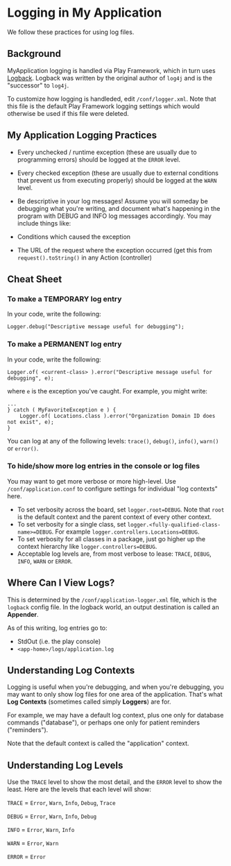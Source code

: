 # Logging in My Application
We follow these practices for using log files.

## Background
MyApplication logging is handled via Play Framework, which in turn uses [Logback](http://logback.qos.ch/).  Logback was written by the original author of ```log4j``` and is the "successor" to ```log4j```.

To customize how logging is handleded, edit ```/conf/logger.xml```.  Note that this file is the default Play Framework logging settings which would otherwise be used if this file were deleted. 

## My Application Logging Practices
- Every unchecked / runtime exception (these are usually due to programming errors) should be logged at the ```ERROR``` level. 
- Every checked exception (these are usually due to external conditions that prevent us from executing properly) should be logged at the ```WARN``` level.

- Be descriptive in your log messages!  Assume you will someday be debugging what you're writing, and document what's happening in the program with DEBUG and INFO log messages accordingly.  You may include things like:
 - Conditions which caused the exception
 - The URL of the request where the exception occurred (get this from ```request().toString()``` in any Action (controller)

## Cheat Sheet

### To make a TEMPORARY log entry
In your code, write the following:

 ```
Logger.debug("Descriptive message useful for debugging");
```

### To make a PERMANENT log entry
In your code, write the following:

 ```
Logger.of( <current-class> ).error("Descriptive message useful for debugging", e);
```
where ```e``` is the exception you've caught.  For example, you might write:
 

```
...
} catch ( MyFavoriteException e ) {
	Logger.of( Locations.class ).error("Organization Domain ID does not exist", e);
}
```

You can log at any of the following levels:  ```trace()```, ```debug()```, ```info()```, ```warn()``` or ```error()```.

### To hide/show more log entries in the console or log files
You may want to get more verbose or more high-level.  Use ```/conf/application.conf``` to configure settings for individual "log contexts" here.  

- To set verbosity across the board, set ```logger.root=DEBUG```.  Note that ```root``` is the default context and the parent context of every other context.
- To set verbosity for a single class, set ```logger.<fully-qualified-class-name>=DEBUG```.  For example ```logger.controllers.Locations=DEBUG```.  
- To set verbosity for all classes in a package, just go higher up the context hierarchy like ```logger.controllers=DEBUG```.
- Acceptable log levels are, from most verbose to lease: ```TRACE```, ```DEBUG```, ```INFO```, ```WARN``` or ```ERROR```.


## Where Can I View Logs?
This is determined by the ```/conf/application-logger.xml``` file, which is the ```logback``` config file.  In the logback world, an output destination is called an **Appender**.

As of this writing, log entries go to:
* StdOut (i.e. the play console)
* ```<app-home>/logs/application.log```

## Understanding Log Contexts
Logging is useful when you're debugging, and when you're debugging, you may want to only show log files for one area of the application.  That's what **Log Contexts** (sometimes called simply **Loggers**) are for.

For example, we may have a default log context, plus one only for database commands ("database"), or perhaps one only for patient reminders ("reminders").

Note that the default context is called the "application" context.

## Understanding Log Levels
Use the ```TRACE``` level to show the most detail, and the ```ERROR``` level to show the least.  Here are the levels that each level will show:

```TRACE``` = ```Error```, ```Warn```, ```Info```, ```Debug```, ```Trace```

```DEBUG``` = ```Error```, ```Warn```, ```Info```, ```Debug```

```INFO``` = ```Error```, ```Warn```, ```Info```

```WARN``` = ```Error```, ```Warn```

```ERROR``` = ```Error```